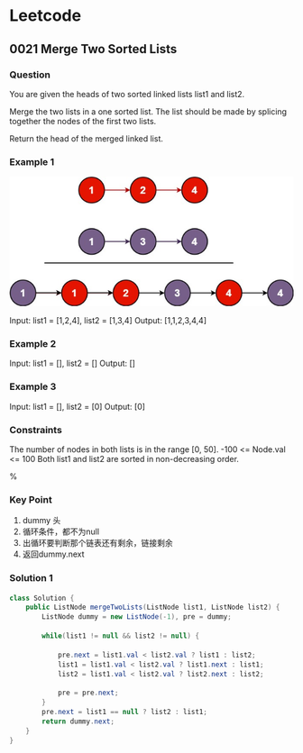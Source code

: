 # Leetcode

## 0021 Merge Two Sorted Lists

### Question

You are given the heads of two sorted linked lists list1 and list2.

Merge the two lists in a one sorted list. The list should be made by splicing together the nodes of the first two lists.

Return the head of the merged linked list.

### Example 1

![1](images/LC_21_1.png)

Input: list1 = [1,2,4], list2 = [1,3,4]
Output: [1,1,2,3,4,4]

### Example 2

Input: list1 = [], list2 = []
Output: []

### Example 3

Input: list1 = [], list2 = [0]
Output: [0]

### Constraints

The number of nodes in both lists is in the range [0, 50].
-100 <= Node.val <= 100
Both list1 and list2 are sorted in non-decreasing order.

%

### Key Point

1. dummy 头
2. 循环条件，都不为null
3. 出循环要判断那个链表还有剩余，链接剩余
4. 返回dummy.next

### Solution 1

```java
class Solution {
    public ListNode mergeTwoLists(ListNode list1, ListNode list2) {
        ListNode dummy = new ListNode(-1), pre = dummy;

        while(list1 != null && list2 != null) {

            pre.next = list1.val < list2.val ? list1 : list2;
            list1 = list1.val < list2.val ? list1.next : list1;
            list2 = list1.val < list2.val ? list2.next : list2;

            pre = pre.next;
        }
        pre.next = list1 == null ? list2 : list1;
        return dummy.next;
    }
}
```
